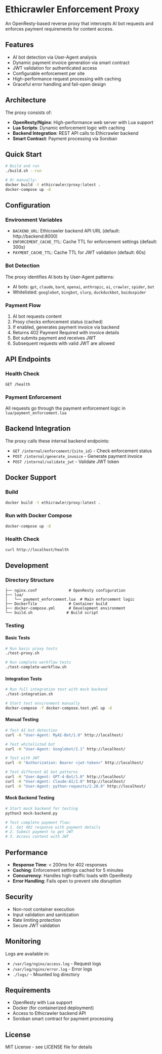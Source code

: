 # Ethicrawler Enforcement Proxy

An OpenResty-based reverse proxy that intercepts AI bot requests and enforces payment requirements for content access.

## Features

- AI bot detection via User-Agent analysis
- Dynamic payment invoice generation via smart contract
- JWT validation for authenticated access
- Configurable enforcement per site
- High-performance request processing with caching
- Graceful error handling and fail-open design

## Architecture

The proxy consists of:
- **OpenResty/Nginx**: High-performance web server with Lua support
- **Lua Scripts**: Dynamic enforcement logic with caching
- **Backend Integration**: REST API calls to Ethicrawler backend
- **Smart Contract**: Payment processing via Soroban

## Quick Start

```bash
# Build and run
./build.sh --run

# Or manually:
docker build -t ethicrawler/proxy:latest .
docker-compose up -d
```

## Configuration

### Environment Variables

- `BACKEND_URL`: Ethicrawler backend API URL (default: http://backend:8000)
- `ENFORCEMENT_CACHE_TTL`: Cache TTL for enforcement settings (default: 300s)
- `PAYMENT_CACHE_TTL`: Cache TTL for JWT validation (default: 60s)

### Bot Detection

The proxy identifies AI bots by User-Agent patterns:
- AI bots: `gpt`, `claude`, `bard`, `openai`, `anthropic`, `ai`, `crawler`, `spider`, `bot`
- Whitelisted: `googlebot`, `bingbot`, `slurp`, `duckduckbot`, `baiduspider`

### Payment Flow

1. AI bot requests content
2. Proxy checks enforcement status (cached)
3. If enabled, generates payment invoice via backend
4. Returns 402 Payment Required with invoice details
5. Bot submits payment and receives JWT
6. Subsequent requests with valid JWT are allowed

## API Endpoints

### Health Check
```
GET /health
```

### Payment Enforcement
All requests go through the payment enforcement logic in `lua/payment_enforcement.lua`

## Backend Integration

The proxy calls these internal backend endpoints:
- `GET /internal/enforcement/{site_id}` - Check enforcement status
- `POST /internal/generate_invoice` - Generate payment invoice
- `POST /internal/validate_jwt` - Validate JWT token

## Docker Support

### Build
```bash
docker build -t ethicrawler/proxy:latest .
```

### Run with Docker Compose
```bash
docker-compose up -d
```

### Health Check
```bash
curl http://localhost/health
```

## Development

### Directory Structure
```
├── nginx.conf              # OpenResty configuration
├── lua/
│   └── payment_enforcement.lua  # Main enforcement logic
├── Dockerfile              # Container build
├── docker-compose.yml      # Development environment
└── build.sh               # Build script
```

### Testing

#### Basic Tests
```bash
# Run basic proxy tests
./test-proxy.sh

# Run complete workflow tests
./test-complete-workflow.sh
```

#### Integration Tests
```bash
# Run full integration test with mock backend
./test-integration.sh

# Start test environment manually
docker-compose -f docker-compose.test.yml up -d
```

#### Manual Testing
```bash
# Test AI bot detection
curl -H "User-Agent: MyAI-Bot/1.0" http://localhost/

# Test whitelisted bot
curl -H "User-Agent: Googlebot/2.1" http://localhost/

# Test with JWT
curl -H "Authorization: Bearer <jwt-token>" http://localhost/

# Test different AI bot patterns
curl -H "User-Agent: GPT-4-Bot/1.0" http://localhost/
curl -H "User-Agent: Claude-AI/2.0" http://localhost/
curl -H "User-Agent: python-requests/2.28.0" http://localhost/
```

#### Mock Backend Testing
```bash
# Start mock backend for testing
python3 mock-backend.py

# Test complete payment flow:
# 1. Get 402 response with payment details
# 2. Submit payment to get JWT
# 3. Access content with JWT
```

## Performance

- **Response Time**: < 200ms for 402 responses
- **Caching**: Enforcement settings cached for 5 minutes
- **Concurrency**: Handles high-traffic loads with OpenResty
- **Error Handling**: Fails open to prevent site disruption

## Security

- Non-root container execution
- Input validation and sanitization
- Rate limiting protection
- Secure JWT validation

## Monitoring

Logs are available in:
- `/var/log/nginx/access.log` - Request logs
- `/var/log/nginx/error.log` - Error logs
- `./logs/` - Mounted log directory

## Requirements

- OpenResty with Lua support
- Docker (for containerized deployment)
- Access to Ethicrawler backend API
- Soroban smart contract for payment processing

## License

MIT License - see LICENSE file for details